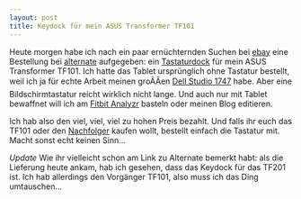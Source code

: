 ```yaml
---
layout: post
title: Keydock für mein ASUS Transformer TF101
---
```

Heute morgen habe ich nach ein paar ernüchternden Suchen bei [ebay][0] eine Bestellung bei 
[alternate][1] aufgegeben: ein [Tastaturdock][1] für mein ASUS Transformer TF101. Ich 
hatte das Tablet ursprünglich ohne Tastatur bestellt, weil ich ja für echte Arbeit meinen 
groÃÂen [Dell Studio 1747][3] habe. Aber eine Bildschirmtastatur reicht wirklich nicht lange. 
Und auch nur mit Tablet bewaffnet will ich am [Fitbit Analyzr][4] basteln oder meinen Blog 
editieren.

Ich hab also den viel, viel, viel zu hohen Preis bezahlt. Und falls ihr euch das TF101 oder 
den [Nachfolger][5] kaufen wollt, bestellt einfach die Tastatur mit. Macht sonst echt keinen 
Sinn...

*Update* Wie ihr vielleicht schon am Link zu Alternate bemerkt habt: als die Lieferung heute ankam, hab ich gesehen, dass das Keydock für das TF201 ist. Ich hab allerdings den Vorgänger TF101, also muss ich das Ding umtauschen...

[0]: http://www.ebay.de/sch/i.html?_nkw=Asus+TF101+tastatur
[1]: http://www.alternate.de/html/product/ASUS/Eee_Pad_TF201_Transformer_Prime_Keyboard_Dock/981893/
[3]: http://blog.kopis.de/2010/09/02/der-erste-abend-mit-dem-dell-studio-17/
[4]: http://fitbitanalyzr.heroku.com/
[5]: http://www.amazon.de/EeePad-Transformer-Tablet-PC-Android-KeyDock/dp/B0067VGSHA/kopisde-21

